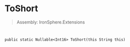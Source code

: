 ﻿

# ToShort

> Assembly: IronSphere.Extensions



```


public static Nullable<Int16> ToShort(this String this)
```